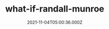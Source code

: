 ---
categories:
  - Anime & Manga
  - Books
  - Coding
  - Etc
  - Games
  - Geekosaur Weekly
  - Movies & TV
  - Music
  - Pesonal
date: 2021-11-04T05:00:36.000Z
description: ''
draft: true
images: []
lead: ''
reddit: ''
series: ''
mySlug: what-if-randall-munroe
tags: []
thumbnail: ''
title: what-if-randall-munroe
toc: false
tweet: ''

---